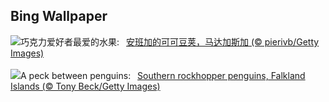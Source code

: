 ## Bing Wallpaper
![](https://www.bing.com/th?id=OHR.CocoaPods_ZH-CN6192387360_UHD.jpg&w=1000)巧克力爱好者最爱的水果:&nbsp;&ensp;[安班加的可可豆荚，马达加斯加 (© pierivb/Getty Images)](https://www.bing.com/th?id=OHR.CocoaPods_ZH-CN6192387360_UHD.jpg)
<br><br/>
![](https://www.bing.com/th?id=OHR.KissingPenguins_EN-US9934274722_UHD.jpg&w=1000)A peck between penguins:&nbsp;&ensp;[Southern rockhopper penguins, Falkland Islands (© Tony Beck/Getty Images)](https://www.bing.com/th?id=OHR.KissingPenguins_EN-US9934274722_UHD.jpg)
<br><br/>
